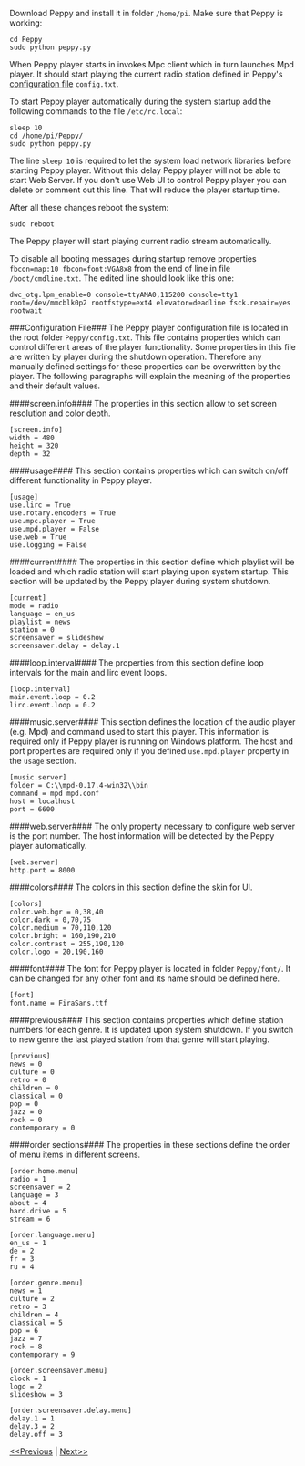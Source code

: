 Download Peppy and install it in folder ```/home/pi```. Make sure that Peppy is working:
```
cd Peppy
sudo python peppy.py
```
When Peppy player starts in invokes Mpc client which in turn launches Mpd player. It should start playing the current radio station defined in Peppy's [configuration file](https://github.com/project-owner/Peppy.doc/wiki/Peppy#configuration-file) ```config.txt```.

To start Peppy player automatically during the system startup add the following commands to the file ```/etc/rc.local```:
```
sleep 10
cd /home/pi/Peppy/
sudo python peppy.py
```
The line ```sleep 10``` is required to let the system load network libraries before starting Peppy player. Without this delay Peppy player will not be able to start Web Server. If you don't use Web UI to control Peppy player you can delete or comment out this line. That will reduce the player startup time.

After all these changes reboot the system:
```
sudo reboot
```
The Peppy player will start playing current radio stream automatically.

To disable all booting messages during startup remove properties ```fbcon=map:10 fbcon=font:VGA8x8``` from the end of line in file ```/boot/cmdline.txt```. The edited line should look like this one:
```
dwc_otg.lpm_enable=0 console=ttyAMA0,115200 console=tty1 root=/dev/mmcblk0p2 rootfstype=ext4 elevator=deadline fsck.repair=yes rootwait
```

###Configuration File###
The Peppy player configuration file is located in the root folder ```Peppy/config.txt```. This file contains properties which can control different areas of the player functionality. Some properties in this file are written by player during the shutdown operation. Therefore any manually defined settings for these properties can be overwritten by the player. The following paragraphs will explain the meaning of the properties and their default values.

####screen.info####
The properties in this section allow to set screen resolution and color depth.
```
[screen.info]
width = 480
height = 320
depth = 32
```

####usage####
This section contains properties which can switch on/off different functionality in Peppy player.
```
[usage]
use.lirc = True
use.rotary.encoders = True
use.mpc.player = True
use.mpd.player = False
use.web = True
use.logging = False
```

####current####
The properties in this section define which playlist will be loaded and which radio station will start playing upon system startup. This section will be updated by the Peppy player during system shutdown.
```
[current]
mode = radio
language = en_us
playlist = news
station = 0
screensaver = slideshow
screensaver.delay = delay.1
```

####loop.interval####
The properties from this section define loop intervals for the main and lirc event loops.
```
[loop.interval]
main.event.loop = 0.2
lirc.event.loop = 0.2
```

####music.server####
This section defines the location of the audio player (e.g. Mpd) and command used to start this player. This information is required only if Peppy player is running on Windows platform. The host and port properties are required only if you defined ```use.mpd.player``` property in the ```usage``` section.
```
[music.server]
folder = C:\\mpd-0.17.4-win32\\bin
command = mpd mpd.conf
host = localhost
port = 6600
```

####web.server####
The only property necessary to configure web server is the port number. The host information will be detected by the Peppy player automatically.
```
[web.server]
http.port = 8000
```

####colors####
The colors in this section define the skin for UI.
```
[colors]
color.web.bgr = 0,38,40
color.dark = 0,70,75
color.medium = 70,110,120
color.bright = 160,190,210
color.contrast = 255,190,120
color.logo = 20,190,160
```

####font####
The font for Peppy player is located in folder ```Peppy/font/```. It can be changed for any other font and its name should be defined here.
```
[font]
font.name = FiraSans.ttf
```

####previous####
This section contains properties which define station numbers for each genre. It is updated upon system shutdown. If you switch to new genre the last played station from that genre will start playing.
```
[previous]
news = 0
culture = 0
retro = 0
children = 0
classical = 0
pop = 0
jazz = 0
rock = 0
contemporary = 0
```

####order sections####
The properties in these sections define the order of menu items in different screens.
```
[order.home.menu]
radio = 1
screensaver = 2
language = 3
about = 4
hard.drive = 5
stream = 6
```
```
[order.language.menu]
en_us = 1
de = 2
fr = 3
ru = 4
```
```
[order.genre.menu]
news = 1
culture = 2
retro = 3
children = 4
classical = 5
pop = 6
jazz = 7
rock = 8
contemporary = 9
```
```
[order.screensaver.menu]
clock = 1
logo = 2
slideshow = 3
```
```
[order.screensaver.delay.menu]
delay.1 = 1
delay.3 = 2
delay.off = 3
```

[<<Previous](https://github.com/project-owner/Peppy.doc/wiki/Pylirc) | [Next>>](https://github.com/project-owner/Peppy.doc/wiki/Playlists)